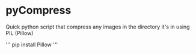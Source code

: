 # pyCompress
Quick python script that compress any images in the directory it's in using PIL (Pillow)

'''
pip install Pillow
'''
